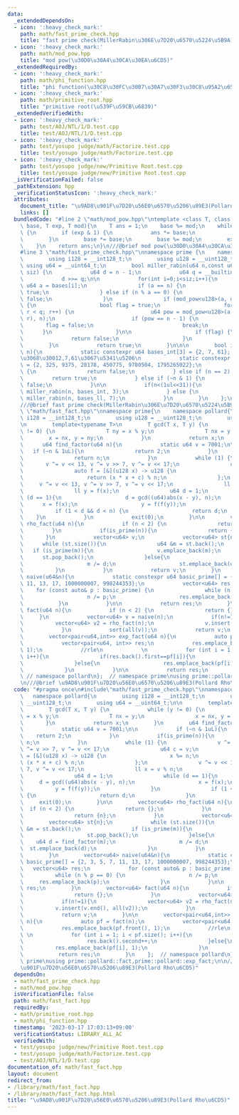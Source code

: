 ```yaml
---
data:
  _extendedDependsOn:
  - icon: ':heavy_check_mark:'
    path: math/fast_prime_check.hpp
    title: "fast prime check(MillerRabin\u306E\u7D20\u6570\u5224\u5B9A)"
  - icon: ':heavy_check_mark:'
    path: math/mod_pow.hpp
    title: "mod pow(\u30D0\u30A4\u30CA\u30EA\u6CD5)"
  _extendedRequiredBy:
  - icon: ':heavy_check_mark:'
    path: math/phi_function.hpp
    title: "phi function(\u30C8\u30FC\u30B7\u30A7\u30F3\u30C8\u95A2\u6570)"
  - icon: ':heavy_check_mark:'
    path: math/primitive_root.hpp
    title: "primitive root(\u539F\u59CB\u6839)"
  _extendedVerifiedWith:
  - icon: ':heavy_check_mark:'
    path: test/AOJ/NTL/1/D.test.cpp
    title: test/AOJ/NTL/1/D.test.cpp
  - icon: ':heavy_check_mark:'
    path: test/yosupo judge/math/Factorize.test.cpp
    title: test/yosupo judge/math/Factorize.test.cpp
  - icon: ':heavy_check_mark:'
    path: test/yosupo judge/new/Primitive Root.test.cpp
    title: test/yosupo judge/new/Primitive Root.test.cpp
  _isVerificationFailed: false
  _pathExtension: hpp
  _verificationStatusIcon: ':heavy_check_mark:'
  attributes:
    document_title: "\u9AD8\u901F\u7D20\u56E0\u6570\u5206\u89E3(Pollard Rho\u6CD5)"
    links: []
  bundledCode: "#line 2 \"math/mod_pow.hpp\"\ntemplate <class T, class U = T>\nU mod_pow(T\
    \ base, T exp, T mod){\n    T ans = 1;\n    base %= mod;\n    while (exp > 0)\
    \ {\n        if (exp & 1) {\n            ans *= base;\n            ans %= mod;\n\
    \        }\n        base *= base;\n        base %= mod;\n        exp >>= 1;\n\
    \    }\n    return ans;\n}\n///@brief mod pow(\u30D0\u30A4\u30CA\u30EA\u6CD5)\n\
    #line 3 \"math/fast_prime_check.hpp\"\nnamespace prime {\n    namespace miller{\n\
    \        using i128 = __int128_t;\n        using u128 = __uint128_t;\n       \
    \ using u64 = __uint64_t;\n        bool miller_rabin(u64 n,const u64 bases[],int\
    \ siz) {\n            u64 d = n - 1;\n            u64 q = __builtin_ctz(d);\n\
    \            d >>= q;\n\n            for(int i=0;i<siz;i++){\n               \
    \ u64 a = bases[i];\n                if (a == n) {\n                    return\
    \ true;\n                } else if (n % a == 0) {\n                    return\
    \ false;\n                }\n                if (mod_pow<u128>(a, d, n) != 1)\
    \ {\n                    bool flag = true;\n                    for (u64 r = 0;\
    \ r < q; r++) {\n                        u64 pow = mod_pow<u128>(a, d * (1ll <<\
    \ r), n);\n                        if (pow == n - 1) {\n                     \
    \       flag = false;\n                            break;\n                  \
    \      }\n                    }\n\n                    if (flag) {\n         \
    \               return false;\n                    }\n                }\n    \
    \        }\n            return true;\n        }\n\n\n        bool is_prime(u64\
    \ n){\n            static constexpr u64 bases_int[3] = {2, 7, 61};  // int\u3060\
    \u3068\u30012,7,61\u3067\u5341\u5206\n            static constexpr u64 bases_ll[7]\
    \ = {2, 325, 9375, 28178, 450775, 9780504, 1795265022};\n            if (n < 2)\
    \ {\n                return false;\n            } else if (n == 2) {\n       \
    \         return true;\n            } else if (~n & 1) {\n                return\
    \ false;\n            }\n\n            if(n<(1ul<<31)){\n                return\
    \ miller_rabin(n, bases_int, 3);\n            } else {\n                return\
    \ miller_rabin(n, bases_ll, 7);\n            }\n        }\n    };\n};\nusing prime::miller::is_prime;\n\
    ///@brief fast prime check(MillerRabin\u306E\u7D20\u6570\u5224\u5B9A)\n#line 3\
    \ \"math/fast_fact.hpp\"\nnamespace prime{\n    namespace pollard{\n        using\
    \ i128 = __int128_t;\n        using u128 = __uint128_t;\n        using u64 = __uint64_t;\n\
    \n        template<typename T>\n        T gcd(T x, T y) {\n            while (y\
    \ != 0) {\n                T ny = x % y;\n                T nx = y;\n        \
    \        x = nx, y = ny;\n            }\n            return x;\n        }\n  \
    \      u64 find_factor(u64 n){\n            static u64 v = 7001;\n\n         \
    \   if (~n & 1uL){\n                return 2;\n            }\n            if(is_prime(n)){\n\
    \                return n;\n            }\n            while (1) {\n         \
    \       v ^= v << 13, v ^= v >> 7, v ^= v << 17;\n                u64 c = v;\n\
    \                auto f = [&](u128 x) -> u128 {\n                    x %= n;\n\
    \                    return (x * x + c) % n;\n                };\n           \
    \     v ^= v << 13, v ^= v >> 7, v ^= v << 17;\n                ll x = v % n;\n\
    \                ll y = f(x);\n                u64 d = 1;\n                while\
    \ (d == 1){\n                    d = gcd((u64)abs(x - y), n);\n              \
    \      x = f(x);\n                    y = f(f(y));\n                }\n      \
    \          if (1 < d && d < n) {\n                    return d;\n            \
    \    }\n            }\n            exit(0);\n        }\n\n        vector<u64>\
    \ rho_fact(u64 n){\n            if (n < 2) {\n                return {};\n   \
    \         }\n            if(is_prime(n)){\n                return {n};\n     \
    \       }\n            vector<u64> v;\n            vector<u64> st{n};\n      \
    \      while (st.size()){\n                u64 &m = st.back();\n             \
    \   if (is_prime(m)){\n                    v.emplace_back(m);\n              \
    \      st.pop_back();\n                }else{\n                    u64 d = find_factor(m);\n\
    \                    m /= d;\n                    st.emplace_back(d);\n      \
    \          }\n            }\n            return v;\n        }\n        vector<u64>\
    \ naive(u64&n){\n            static constexpr u64 basic_prime[] = {2, 3, 5, 7,\
    \ 11, 13, 17, 1000000007, 998244353};\n            vector<u64> res;\n        \
    \    for (const auto& p : basic_prime) {\n                while (n % p == 0) {\n\
    \                    n /= p;\n                    res.emplace_back(p);\n     \
    \           }\n            }\n\n            return res;\n        }\n        vector<u64>\
    \ fact(u64 n){\n            if (n < 2) {\n                return {};\n       \
    \     }\n            vector<u64> v = naive(n);\n            if(n!=1){\n      \
    \          vector<u64> v2 = rho_fact(n);\n                v.insert(v.end(), all(v2));\n\
    \            }\n            sort(all(v));\n            return v;\n        }\n\n\
    \        vector<pair<u64,int>> exp_fact(u64 n){\n            auto pf = fact(n);\n\
    \            vector<pair<u64, int>> res;\n            res.emplace_back(pf.front(),\
    \ 1);\n            //rle\n            \n            for (int i = 1; i < pf.size();\
    \ i++){\n                if(res.back().first==pf[i]){\n                    res.back().second++;\n\
    \                }else{\n                    res.emplace_back(pf[i], 1);\n   \
    \             }\n            }\n\n            return res;\n        }\n    }; \
    \ // namespace pollard\n};  // namespace prime\nusing prime::pollard::fact,prime::pollard::exp_fact;\n\
    \n///@brief \u9AD8\u901F\u7D20\u56E0\u6570\u5206\u89E3(Pollard Rho\u6CD5)\n"
  code: "#pragma once\n#include\"math/fast_prime_check.hpp\"\nnamespace prime{\n \
    \   namespace pollard{\n        using i128 = __int128_t;\n        using u128 =\
    \ __uint128_t;\n        using u64 = __uint64_t;\n\n        template<typename T>\n\
    \        T gcd(T x, T y) {\n            while (y != 0) {\n                T ny\
    \ = x % y;\n                T nx = y;\n                x = nx, y = ny;\n     \
    \       }\n            return x;\n        }\n        u64 find_factor(u64 n){\n\
    \            static u64 v = 7001;\n\n            if (~n & 1uL){\n            \
    \    return 2;\n            }\n            if(is_prime(n)){\n                return\
    \ n;\n            }\n            while (1) {\n                v ^= v << 13, v\
    \ ^= v >> 7, v ^= v << 17;\n                u64 c = v;\n                auto f\
    \ = [&](u128 x) -> u128 {\n                    x %= n;\n                    return\
    \ (x * x + c) % n;\n                };\n                v ^= v << 13, v ^= v >>\
    \ 7, v ^= v << 17;\n                ll x = v % n;\n                ll y = f(x);\n\
    \                u64 d = 1;\n                while (d == 1){\n               \
    \     d = gcd((u64)abs(x - y), n);\n                    x = f(x);\n          \
    \          y = f(f(y));\n                }\n                if (1 < d && d < n)\
    \ {\n                    return d;\n                }\n            }\n       \
    \     exit(0);\n        }\n\n        vector<u64> rho_fact(u64 n){\n          \
    \  if (n < 2) {\n                return {};\n            }\n            if(is_prime(n)){\n\
    \                return {n};\n            }\n            vector<u64> v;\n    \
    \        vector<u64> st{n};\n            while (st.size()){\n                u64\
    \ &m = st.back();\n                if (is_prime(m)){\n                    v.emplace_back(m);\n\
    \                    st.pop_back();\n                }else{\n                \
    \    u64 d = find_factor(m);\n                    m /= d;\n                  \
    \  st.emplace_back(d);\n                }\n            }\n            return v;\n\
    \        }\n        vector<u64> naive(u64&n){\n            static constexpr u64\
    \ basic_prime[] = {2, 3, 5, 7, 11, 13, 17, 1000000007, 998244353};\n         \
    \   vector<u64> res;\n            for (const auto& p : basic_prime) {\n      \
    \          while (n % p == 0) {\n                    n /= p;\n               \
    \     res.emplace_back(p);\n                }\n            }\n\n            return\
    \ res;\n        }\n        vector<u64> fact(u64 n){\n            if (n < 2) {\n\
    \                return {};\n            }\n            vector<u64> v = naive(n);\n\
    \            if(n!=1){\n                vector<u64> v2 = rho_fact(n);\n      \
    \          v.insert(v.end(), all(v2));\n            }\n            sort(all(v));\n\
    \            return v;\n        }\n\n        vector<pair<u64,int>> exp_fact(u64\
    \ n){\n            auto pf = fact(n);\n            vector<pair<u64, int>> res;\n\
    \            res.emplace_back(pf.front(), 1);\n            //rle\n           \
    \ \n            for (int i = 1; i < pf.size(); i++){\n                if(res.back().first==pf[i]){\n\
    \                    res.back().second++;\n                }else{\n          \
    \          res.emplace_back(pf[i], 1);\n                }\n            }\n\n \
    \           return res;\n        }\n    };  // namespace pollard\n};  // namespace\
    \ prime\nusing prime::pollard::fact,prime::pollard::exp_fact;\n\n///@brief \u9AD8\
    \u901F\u7D20\u56E0\u6570\u5206\u89E3(Pollard Rho\u6CD5)"
  dependsOn:
  - math/fast_prime_check.hpp
  - math/mod_pow.hpp
  isVerificationFile: false
  path: math/fast_fact.hpp
  requiredBy:
  - math/primitive_root.hpp
  - math/phi_function.hpp
  timestamp: '2023-03-17 17:03:13+09:00'
  verificationStatus: LIBRARY_ALL_AC
  verifiedWith:
  - test/yosupo judge/new/Primitive Root.test.cpp
  - test/yosupo judge/math/Factorize.test.cpp
  - test/AOJ/NTL/1/D.test.cpp
documentation_of: math/fast_fact.hpp
layout: document
redirect_from:
- /library/math/fast_fact.hpp
- /library/math/fast_fact.hpp.html
title: "\u9AD8\u901F\u7D20\u56E0\u6570\u5206\u89E3(Pollard Rho\u6CD5)"
---
```

